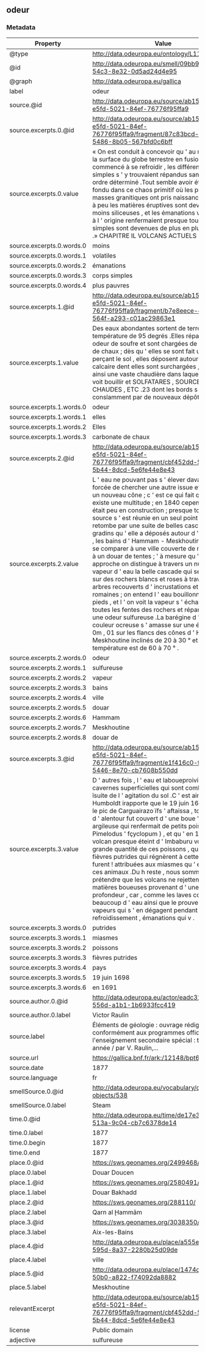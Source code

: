 ## odeur

### Metadata

| Property | Value |
| -------- | ----- |
| @type | http://data.odeuropa.eu/ontology/L11_Smell |
| @id | http://data.odeuropa.eu/smell/09bb900b-97f5-54c3-8e32-0d5ad24d4e95 |
| @graph | http://data.odeuropa.eu/gallica |
| label | odeur |
| source.@id | http://data.odeuropa.eu/source/ab1577c7-e5fd-5021-84ef-76776f95ffa9 |
| source.excerpts.0.@id | http://data.odeuropa.eu/source/ab1577c7-e5fd-5021-84ef-76776f95ffa9/fragment/87c83bcd-59fd-5486-8b05-567bfd0c6bff |
| source.excerpts.0.value | « On est conduit à concevoir qu ' au moment où la surface du globe terrestre en fusion a commencé à se refroidir , les différents corps simples s ' y trouvaient répandus sans aucun ordre déterminé .Tout semble avoir été con - - fondu dans ce chaos primitif où les premières masses granitiques ont pris naissance ; mais peu à peu les matières éruptives sont devenues moins siliceuses , et les émanations volatiles qui à l ' origine renfermaient presque tous les corps simples sont devenues de plus en plus pauvres .» CHAPITRE IL VOLCANS ACTUELS . |
| source.excerpts.0.words.0 | moins |
| source.excerpts.0.words.1 | volatiles |
| source.excerpts.0.words.2 | émanations |
| source.excerpts.0.words.3 | corps simples |
| source.excerpts.0.words.4 | plus pauvres |
| source.excerpts.1.@id | http://data.odeuropa.eu/source/ab1577c7-e5fd-5021-84ef-76776f95ffa9/fragment/b7e8eece-4445-564f-a293-c01ac29863e1 |
| source.excerpts.1.value | Des eaux abondantes sortent de terre aune température de 95 degrés .Elles répandent une odeur de soufre et sont chargées de carbonate de chaux ; dès qu ' elles se sont fait une issue en perçant le sol , elles déposent autour d ' elles le calcaire dent elles sont surchargées , et forment ainsi une vaste chaudière dans laquelle on les voit bouillir et SOLFATARES , SOURCES CHAUDES , ETC .23 dont les bords s ' élèvent conslamment par de nouveaux dépôts . |
| source.excerpts.1.words.0 | odeur |
| source.excerpts.1.words.1 | elles |
| source.excerpts.1.words.2 | Elles |
| source.excerpts.1.words.3 | carbonate de chaux |
| source.excerpts.2.@id | http://data.odeuropa.eu/source/ab1577c7-e5fd-5021-84ef-76776f95ffa9/fragment/cbf452dd-5332-5b44-8dcd-5e6fe44e8e43 |
| source.excerpts.2.value | L ' eau ne pouvant pas s ' élever davantage est forcée de chercher une autre issue et d ' élever un nouveau cône ; c ' est ce qui fait qu ' il en existe une multitude ; en 1840 cependant il en était peu en construction ; presque toute la source s ' est réunie en un seul point ; de là elle retombe par une suite de belles cascades sur les gradins qu ' elle a déposés autour d ' elle .De loin , les bains d ' Hammam - Meskhoutine peuvent se comparer à une ville couverte de minarets ou à un douar de tentes ; ' à mesure qu ' on approche on distingue à travers un nuage do vapeur d ' eau la belle cascade qui se précipite sur des rochers blancs et roses à travers des arbres recouverts d ' incrustations et des ruines romaines ; on entend l ' eau bouillonner sous ses pieds , et l ' on voit la vapeur s ' échapper par toutes les fentes des rochers et répandre au loin une odeur sulfureuse .La barégine d ' une couleur ocreuse s ' amasse sur une épaisseur de 0m , 01 sur les flancs des cônes d ' Hammam - Meskhoutine inclinés de 20 à 30 ° et dont la température est de 60 à 70 ° . |
| source.excerpts.2.words.0 | odeur |
| source.excerpts.2.words.1 | sulfureuse |
| source.excerpts.2.words.2 | vapeur |
| source.excerpts.2.words.3 | bains |
| source.excerpts.2.words.4 | ville |
| source.excerpts.2.words.5 | douar |
| source.excerpts.2.words.6 | Hammam |
| source.excerpts.2.words.7 | Meskhoutine |
| source.excerpts.2.words.8 | douar de |
| source.excerpts.3.@id | http://data.odeuropa.eu/source/ab1577c7-e5fd-5021-84ef-76776f95ffa9/fragment/e1f416c0-f57a-5446-8e70-cb7608b550dd |
| source.excerpts.3.value | D ' autres fois , l ' eau et laboueproiviennent de cavernes superficielles qui sont comblées par ïsuite de l ' agitation du sol .C ' est ainsi que de Humboldt irapporte que le 19 juin 1698 , lorsque le pic de Carguairazo ïfs ' aftaissa , tout le ' pays d ' alentour fut couvert d ' une boue ' / ' " argileuse qui renfermait de petits poissons { Pimelodus ' fçyclopum ) , et qu ' en 1691 le volcan presque éteint d ' Imbaburu vomit une si grande quantité de ces poissons , que l les fièvres putrides qui régnèrent à cette époque furent ! attribuées aux miasmes qu ' exhalaient ces animaux .Du h reste , nous sommes loin de prétendre que les volcans ne rejettent pas des matières boueuses provenant d ' une ; grande profondeur , car , comme les laves contiennent beaucoup d ' eau ainsi que le prouvent les vapeurs qui s ' en dégagent pendant leur refroidissement , émanations qui v . |
| source.excerpts.3.words.0 | putrides |
| source.excerpts.3.words.1 | miasmes |
| source.excerpts.3.words.2 | poissons |
| source.excerpts.3.words.3 | fièvres putrides |
| source.excerpts.3.words.4 | pays |
| source.excerpts.3.words.5 | 19 juin 1698 |
| source.excerpts.3.words.6 | en 1691 |
| source.author.0.@id | http://data.odeuropa.eu/actor/eadc3174-7bc5-556d-a1b1-1b6933fcc419 |
| source.author.0.label | Victor  Raulin |
| source.label | Éléments de géologie : ouvrage rédigé conformément aux programmes officiels pour l'enseignement secondaire spécial : troisième année / par V. Raulin,... |
| source.url | https://gallica.bnf.fr/ark:/12148/bpt6k5440121k |
| source.date | 1877 |
| source.language | fr |
| smellSource.0.@id | http://data.odeuropa.eu/vocabulary/olfactory-objects/538 |
| smellSource.0.label | Steam |
| time.0.@id | http://data.odeuropa.eu/time/de17e344-6024-513a-9c04-cb7c6378de14 |
| time.0.label | 1877 |
| time.0.begin | 1877 |
| time.0.end | 1877 |
| place.0.@id | https://sws.geonames.org/2499468/ |
| place.0.label | Douar Doucen |
| place.1.@id | https://sws.geonames.org/2580491/ |
| place.1.label | Douar Bakhadd |
| place.2.@id | https://sws.geonames.org/288110/ |
| place.2.label | Qarn al Ḩammām |
| place.3.@id | https://sws.geonames.org/3038350/ |
| place.3.label | Aix-les-Bains |
| place.4.@id | http://data.odeuropa.eu/place/a555efa8-ad4a-595d-8a37-2280b25d09de |
| place.4.label | ville |
| place.5.@id | http://data.odeuropa.eu/place/1474cfd6-23f9-50b0-a822-f74092da8882 |
| place.5.label | Meskhoutine |
| relevantExcerpt | http://data.odeuropa.eu/source/ab1577c7-e5fd-5021-84ef-76776f95ffa9/fragment/cbf452dd-5332-5b44-8dcd-5e6fe44e8e43 |
| license | Public domain |
| adjective | sulfureuse |
